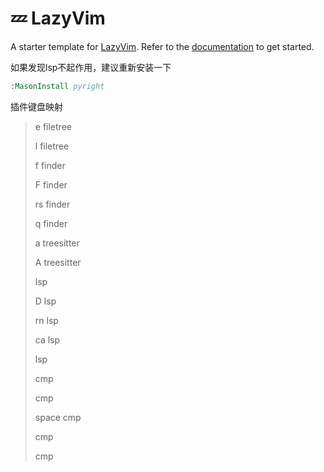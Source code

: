 # 💤 LazyVim

A starter template for [LazyVim](https://github.com/LazyVim/LazyVim).
Refer to the [documentation](https://lazyvim.github.io/installation) to get started.

如果发现lsp不起作用，建议重新安装一下

```cmd
:MasonInstall pyright
```





插件键盘映射

><leader>e filetree
>
><leader>l filetree
>
><leader>f finder
>
><leader>F finder
>
><leader>rs finder
>
><leader>q finder
>
><leader>a treesitter
>
><leader>A treesitter
>
><C-k> lsp
>
><leader>D  lsp
>
><leader>rn lsp
>
><leader>ca lsp
>
><A-l> lsp
>
><C-b> cmp
>
><C-f> cmp 
>
><C-Space> space cmp
>
><C-c> cmp
>
><CR> cmp
>
>
